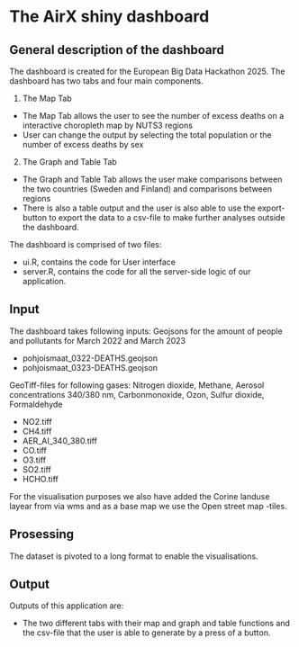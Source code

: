 # The AirX shiny dashboard


## General description of the dashboard

The dashboard is created for the European Big Data Hackathon 2025. The dashboard has two tabs and four main components. 

1. The Map Tab
- The Map Tab allows the user to see the number of excess deaths on a interactive choropleth map by NUTS3 regions
- User can change the output by selecting the total population or the number of excess deaths by sex

2. The Graph and Table Tab
- The  Graph and Table Tab allows the user make comparisons between the two countries (Sweden and Finland) and comparisons between regions
- There is also a table output and the user is also able to use the export-button to export the data to a csv-file to make further analyses outside the dashboard.

The dashboard is comprised of two files:

- ui.R, contains the code for User interface
- server.R, contains the code for all the server-side logic of our application. 

## Input

The dashboard takes following inputs:
Geojsons for the amount of people and pollutants for March 2022 and March 2023
- pohjoismaat_0322-DEATHS.geojson
- pohjoismaat_0323-DEATHS.geojson
 
GeoTiff-files for following gases: Nitrogen dioxide, Methane, Aerosol concentrations 340/380 nm, Carbonmonoxide, Ozon, Sulfur dioxide, Formaldehyde
- NO2.tiff
- CH4.tiff
- AER_AI_340_380.tiff
- CO.tiff
- O3.tiff
- SO2.tiff
- HCHO.tiff

For the visualisation purposes we also have added the Corine landuse layear from via wms and as a base map we use the Open street map -tiles.

## Prosessing

The dataset is pivoted to a long format to enable the visualisations.

## Output

Outputs of this application are: 
- The two different tabs with their map and graph and table functions and the csv-file that the user is able to generate by a press of a button.






